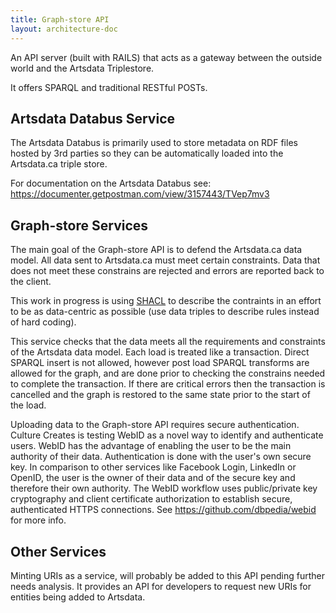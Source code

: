 ```yaml
---
title: Graph-store API
layout: architecture-doc
---
```


An API server (built with RAILS) that acts as a gateway between the outside world and the Artsdata Triplestore.

It offers SPARQL and traditional RESTful POSTs. 


Artsdata Databus Service
-----------

The Artsdata Databus is primarily used to store metadata on RDF files hosted by 3rd parties so they can be automatically loaded into the Artsdata.ca triple store.

For documentation on the Artsdata Databus see:
https://documenter.getpostman.com/view/3157443/TVep7mv3


Graph-store Services
--------
The main goal of the Graph-store API is to defend the Artsdata.ca data model.  All data sent to Artsdata.ca must meet certain constraints. Data that does not meet these constrains are rejected and errors are reported back to the client.

This work in progress is using [SHACL](https://www.w3.org/TR/shacl/) to describe the contraints in an effort to be as data-centric as possible (use data triples to describe rules instead of hard coding).

This service checks that the data meets all the requirements and constraints of the Artsdata data model. Each load is treated like a transaction.  Direct SPARQL insert is not allowed, however post load SPARQL transforms are allowed for the graph, and are done prior to checking the constrains needed to complete the transaction.  If there are critical errors then the transaction is cancelled and the graph is restored to the same state prior to the start of the load.

Uploading data to the Graph-store API requires secure authentication. Culture Creates is testing WebID as a novel way to identify and authenticate users. WebID has the  advantage of enabling the user to be the main authority of their data. Authentication is done with the user's own secure key. In comparison to other services like Facebook Login, LinkedIn or OpenID, the user is the owner of their data and of the secure key and therefore their own authority. The WebID workflow uses public/private key cryptography and client certificate authorization to establish secure, authenticated HTTPS connections. See https://github.com/dbpedia/webid for more info.


Other Services
--------

Minting URIs as a service, will probably be added to this API pending further needs analysis. It provides an API for developers to request new URIs for entities being added to Artsdata. 




